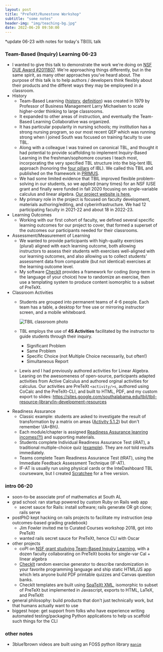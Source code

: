```yaml
---
layout: post
title: "PreTeXt/Runestone Workshop"
subtitle: "some notes"
header-img: "img/teaching-bg.jpg"
date: 2022-06-20 09:50:00
---
```


*update 06-23 with notes for today's TB(I)L talk

### Team-Based (Inquiry) Learning 06-23

- I wanted to give this talk to demonstrate the work we're doing on [NSF DUE Award #2011807](https://www.nsf.gov/awardsearch/showAward?AWD_ID=2011807). We're approaching things differently, but in the same spirit, as many other approaches you've heard about. The purpose of this talk is to help authors / developers think flexibly about their products and the differet ways they may be employeed in a classroom.
- History
	- Team-Based Learning ([history](http://www.teambasedlearning.org/history/), [definition](http://www.teambasedlearning.org/definition)) was created in 1979 by Professor of Business Management Larry Michaelsen to scale higher-order thinking to large classrooms.
	- It expanded to other areas of instruction, and eventually the Team-Based Learning Collaborative was organized.
	- It has particular popularity in nursing schools; my institution has a strong nursing program, so our most recent QEP which was running strong when I joined South was focused on training faculty to use TBL.
	- Along with a colleague I was trained on canonical TBL, and thought it had potential to provide scaffolding to implement Inquiry-Based Learning in the freshman/sophomore courses I teach most, incorporating the very specified TBL structure into the big-tent IBL approach (honoring the [four pillars](https://www.ne-iblm.org/inquiry-based-learning) of IBL). We called this TBIL and published on the framework in [PRIMUS](https://www.tandfonline.com/doi/full/10.1080/10511970.2019.1666440).
	- We had some limited evidence that TBIL improved flexible problem-solving in our students, so we applied (many times) for an NSF IUSE grant and finally were funded in fall 2020 focusing on single-variable calculus and linear algebra. [Our project website is here.](https://sites.google.com/southalabama.edu/tbil/)
	- My primary role in the project is focused on faculty development, materials authoring/editing, and cyberinfrastructure. We had 12 participating faculty in 2021-22 and about 18 in 2022-23.
- Learning Outcomes
	- Working with our first cohort of faculty, we defined several specific learning outcomes for our project to cover, that formed a superset of the outcomes our participants needed for their classrooms.
- Assessment/Measurement of Learning
	- We wanted to provide participants with high-quality exercises (plural) aligned with each learning outcome, both allowing instructors to assess their students with exercises well-aligned with our learning outcomes, and also allowing us to collect students' assessment data from comparable (but not identical) exercises at the learning outcome level.
	- My software [CheckIt](https://checkit.clontz.org) provides a framework for coding (long-term in the language of your choice) how to randomize an exercise, then use a templating system to produce content isomorphic to a subset of PreTeXt.
- Classroom Activities
	- Students are grouped into permanent teams of 4-6 people. Each team has a table, a desktop for free use or mirroring instructor screen, and a mobile whiteboard.
	  
	  ![TBIL classroom photo](https://i.imgur.com/DHaAtsA.jpeg)
	- TBL employs the use of **4S Activities** facilitated by the instructor to guide students through their inquiry.
		- Significant Problem
		- Same Problem
		- Specific Choice (not Multiple Choice necessarily, but often!)
		- Simultaneous Report
	- Lewis and I had previously authored activities for Linear Algebra. Leaning on the awesomeness of open-source, participants adapted activities from Active Calculus and authored orginal activities for calculus. Our activities are PreTeXt `<activity/>s`, authored using CoCalc and the PreTeXt-CLI, and built to HTML, PDF, and my custom export to slides: https://sites.google.com/southalabama.edu/tbil/tbil-resource-library/in-development-resources
- Readiness Assurance
	- Classic example: students are asked to investigate the result of transformation by a matrix on areas ([Activity 5.1.2](https://stevenclontz.github.io/linear-algebra-tbil-2021/GT1.html#activity-134)) but don't remember \\(A=Bh\\).
	- Each module/chapter is assigned [Readiness Assurance leanring incomes(?!)](https://stevenclontz.github.io/linear-algebra-tbil-2021/GT.html#GT-readiness) and supporting materials.
	- Students complete Individual Readiness Assurance Test (iRAT), a traditional multiple-choice quiz ([example](https://github.com/TeamBasedInquiryLearning/linear-algebra/blob/main/deprecated/pdf/rats/rat-6-G.pdf)). They are *not* told results immediately.
	- Teams complete Team Readiness Assurance Test (tRAT), using the Immediate Feedback Assessment Technique (IF-AT).
	- IF-AT is usually run using physical cards or the InteDashboard TBL courseware, but I created [Scratchee](https://scratchee.clontz.org/) for a free version.

### intro 06-20

- soon-to-be associate prof of mathematics at South AL
- grad school: ran startup powered by custom Ruby on Rails web app
	- secret sauce for Rails: install software; rails generate OR git clone; rails serve
- postPhD kept hacking on rails projects to facilitate my instruction (esp outcomes-based grading gradebook)
	- Jim Fowler invited me to Curated Courses workshop 2018, got into PreTeXt
	- wanted rails secret sauce for PreTeXt, hence CLI with Oscar
- other projects
	- coPI on [NSF grant studying Team-Based Inquiry Learning](https://sites.google.com/southalabama.edu/tbil/), with a dozen faculty collaborating on PreTeXt books for single-var Cal + linear algebra
	- [CheckIt](https://checkit.clontz.org/) random exercise generator to describe randomization in your favorite programming language and ship static HTML/JS app which lets anyone build PDF printable quizzes and Canvas question banks.
	- CheckIt templates are built using [SpaTeXt XML](https://spatext.clontz.org/), isomorphic to subset of PreTeXt but implemented in Javascript, exports to HTML, LaTeX, and PreTeXt
- general philosophy: build products that don't just technically work, but that humans actually want to use
- biggest hope: get support from folks who have experience writing automated testing/packaging Python applications to help us scaffold such things for the CLI

### other notes

- 3blue1brown videos are built using an FOSS python library [`manim`](https://github.com/ManimCommunity/manim)
